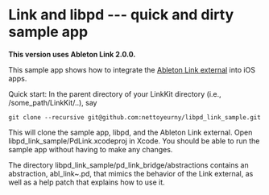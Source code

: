Link and libpd --- quick and dirty sample app
=====

**This version uses Ableton Link 2.0.0.**

This sample app shows how to integrate the [Ableton Link external](https://github.com/nettoyeurny/pd_link_bridge) into iOS apps.

Quick start: In the parent directory of your LinkKit directory (i.e., /some_path/LinkKit/..), say

    git clone --recursive git@github.com:nettoyeurny/libpd_link_sample.git

This will clone the sample app, libpd, and the Ableton Link external. Open libpd_link_sample/PdLink.xcodeproj in Xcode. You should be able to run the sample app without having to make any changes.

The directory libpd_link_sample/pd_link_bridge/abstractions contains an abstraction, abl_link~.pd, that mimics the behavior of the Link external, as well as a help patch that explains how to use it.

